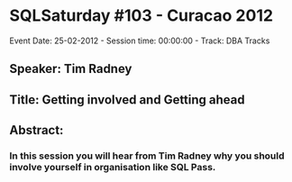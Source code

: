 # SQLSaturday #103 - Curacao 2012
Event Date: 25-02-2012 - Session time: 00:00:00 - Track: DBA Tracks
## Speaker: Tim Radney
## Title: Getting involved and Getting ahead
## Abstract:
### In this session you will hear from Tim Radney why you should involve yourself in organisation like SQL Pass. 
